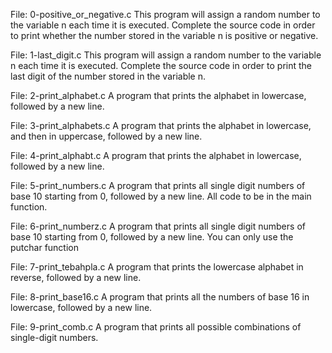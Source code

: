 File: 0-positive_or_negative.c This program will assign a random number to the variable n each time it is executed. Complete the source code in order to print whether the number stored in the variable n is positive or negative.



File: 1-last_digit.c This program will assign a random number to the variable n each time it is executed. Complete the source code in order to print the last digit of the number stored in the variable n.



File: 2-print_alphabet.c A program that prints the alphabet in lowercase, followed by a new line.



File: 3-print_alphabets.c A program that prints the alphabet in lowercase, and then in uppercase, followed by a new line.



File: 4-print_alphabt.c  A program that prints the alphabet in lowercase, followed by a new line.



File: 5-print_numbers.c  A program that prints all single digit numbers of base 10 starting from 0, followed by a new line. All code to be in the main function.



File: 6-print_numberz.c  A program that prints all single digit numbers of base 10 starting from 0, followed by a new line. You can only use the putchar function 



File: 7-print_tebahpla.c  A program that prints the lowercase alphabet in reverse, followed by a new line.



File: 8-print_base16.c  A program that prints all the numbers of base 16 in lowercase, followed by a new line.



File: 9-print_comb.c  A program that prints all possible combinations of single-digit numbers.
